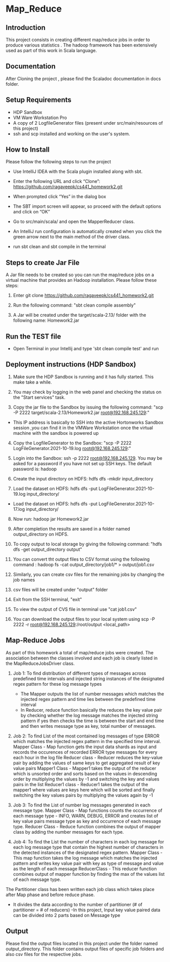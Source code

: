 # Map_Reduce

## Introduction
This project consists in creating different map/reduce jobs in order to produce various statistics . The hadoop framework has been extensively used as part of this work in Scala language.

## Documentation
After Cloning the project , please find the Scaladoc documentation in docs folder.

## Setup Requirements
- HDP Sandbox
- VM Ware Workstation Pro
- A copy of 2 LogfileGenerator files (present under src/main/resources of this project)
- ssh and scp installed and working on the user's system.

## How to Install

Please follow the following steps to run the project
- Use IntelliJ IDEA with the Scala plugin installed along with sbt.
- Enter the following URL and click “Clone”: https://github.com/ragaveepk/cs441_homework2.git

- When prompted click “Yes” in the dialog box

- The SBT import screen will appear, so proceed with the default options and click on “OK”

- Go to src/main/scala/ and open the MapperReducer class.

- An IntelliJ run configuration is automatically created when you click the green arrow next to the main method of the driver class.

- run sbt clean  and sbt compile in the terminal

## Steps to  create Jar File

A Jar file needs to be created so you can run the map/reduce jobs on a virtual machine that provides an Hadoop installation.
Please follow these steps:

1) Enter git clone https://github.com/ragaveepk/cs441_homework2.git

2) Run the following command: "sbt clean compile assembly"

3) A Jar will be created under the target/scala-2.13/ folder with the following name: Homework2.jar
 
## Run the TEST file
- Open Terminal in your Intellij and type 'sbt  clean compile test' and run

## Deployment instructions (HDP Sandbox)

1) Make sure the HDP Sandbox is running and it has fully started. This make take a while.

2) You may check by logging in the web panel and checking the status on the "Start services" task.

3) Copy the jar file to the Sandbox by issuing the following command: "scp -P 2222 target/scala-2.13/Homework2.jar root@192.168.245.129:" 
- This IP address is basically to SSH into the active Hortonworks Sandbox session ,you can find it in the VMWare Workstation once the virtual machine with the sandbox is powered up

4) Copy the LogfileGenerator to the Sandbox: "scp -P 2222 LogFileGenerator.2021-10-19.log root@192.168.245.129:"

5) Login into the Sandbox: ssh -p 2222 root@192.168.245.129. You may be asked for a password if you have not set up SSH keys. The default password is: hadoop

6) Create the input directory on HDFS: hdfs dfs -mkdir input_directory

7) Load the dataset on HDFS: hdfs dfs -put LogFileGenerator.2021-10-19.log input_directory/
  - Load the dataset on HDFS: hdfs dfs -put LogFileGenerator.2021-10-17.log input_directory/

8) Now run: hadoop jar Homework2.jar

9) After completion the results are saved in a folder named output_directory on HDFS.

10) To copy output to local storage by giving the following command: "hdfs dfs -get output_directory output"

11) You can convert tht output files to CSV format  using the following command :  hadoop fs -cat output_directory/job1/* > output/job1.csv

12) Similarly, you can create csv files for the remaining jobs by changing the job names

13) csv files will be created under "output" folder

14) Exit from the SSH terminal, "exit"

15) To view the output of CVS file in terminal use "cat job1.csv"

16) You can download the output files to your local system using scp -P 2222 -r root@192.168.245.129:/root/output <local_path>

## Map-Reduce Jobs

As part of this homework a total of  map/reduce jobs were created. The association between the classes involved and each job is clearly listed in the MapReduceJobsDriver class.

1) Job 1: To find distribution of different types of messages across predefined time intervals and injected string instances of the designated regex pattern for these log message types
      - The Mapper outputs the list of number messages which matches the injected regex pattern and time lies between the predefined time interval
      - In Reducer, reduce function basically the reduces the key value pair by checking whether the log message matches the injected string pattern if yes then checks the time is between the start and end time
        and then writes message type as key, total number of messages.

2) Job 2: To find List of the most contained log messages of type ERROR which matches the injected regex pattern in the specified time interval. 
    Mapper Class - Map function gets the input data shards as input and records the occurences of recorded ERROR type messages for every each hour in the log file
    Reducer class - Reducer reduces the key-value pair by adding the values of same keys to get aggregated result of key value pairs
    Mapper1 Class - Mapper1 takes the output of the reducer which is unsorted order and sorts based on the values in descending order by multiplying the values by -1 and switching the key and values pairs in the list
    Reducer1 class - Reducer1 takes the output of the mapper1 where values are  keys here which will be sorted and finally switching the key values pairs by multiplying the values again by -1

3) Job 3: To find the List of  number log messages generated in each message type.
    Mapper Class -   Map functions counts the occurrence of each message type - INFO, WARN, DEBUG, ERROR and creates list of key value pairs message type as key and occurrence of each message type.
    Reducer Class -  Reduce function combines the output of mapper class by adding the number messages for each type.

4) Job 4: To find the List the number of characters in each log message for each log message type that contain the highest number of characters in the detected instances of the designated regex pattern.
    Mapper Class -  This map function takes the log message which matches the injected pattern and writes key value pair with key as type of message and value as the length of each message
    ReducerClass -  This reducer function combines output of mapper function by finding the max of the values list of each message type. 

The Partitioner class  has been written each job class which takes place after Map phase and before reduce phase.
- It divides the data according to the number of partitioner (# of partitioner  = # of reducers)
-In this project, Input key value paired data can be divided into 2 parts based on Message type 


## Output

Please find the output files located in this project under the folder named output_directory. This folder contains output files of specific job folders and also csv files for the respective jobs.

